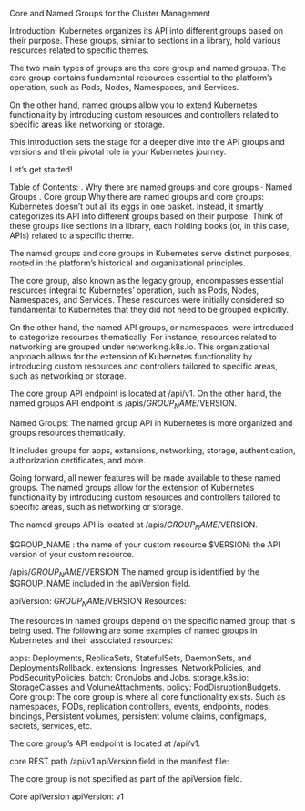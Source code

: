Core and Named Groups for the Cluster Management


Introduction:
Kubernetes organizes its API into different groups based on their purpose. These groups, similar to sections in a library, hold various resources related to specific themes.

The two main types of groups are the core group and named groups. The core group contains fundamental resources essential to the platform’s operation, such as Pods, Nodes, Namespaces, and Services.

On the other hand, named groups allow you to extend Kubernetes functionality by introducing custom resources and controllers related to specific areas like networking or storage.

This introduction sets the stage for a deeper dive into the API groups and versions and their pivotal role in your Kubernetes journey.

Let’s get started!


Table of Contents: 
. Why there are named groups and core groups
· Named Groups
. Core group
Why there are named groups and core groups:
Kubernetes doesn’t put all its eggs in one basket. Instead, it smartly categorizes its API into different groups based on their purpose. Think of these groups like sections in a library, each holding books (or, in this case, APIs) related to a specific theme.

The named groups and core groups in Kubernetes serve distinct purposes, rooted in the platform’s historical and organizational principles.

The core group, also known as the legacy group, encompasses essential resources integral to Kubernetes’ operation, such as Pods, Nodes, Namespaces, and Services. These resources were initially considered so fundamental to Kubernetes that they did not need to be grouped explicitly.

On the other hand, the named API groups, or namespaces, were introduced to categorize resources thematically. For instance, resources related to networking are grouped under networking.k8s.io. This organizational approach allows for the extension of Kubernetes functionality by introducing custom resources and controllers tailored to specific areas, such as networking or storage.

The core group API endpoint is located at /api/v1. On the other hand, the named groups API endpoint is /apis/$GROUP_NAME/$VERSION.


Named Groups:
The named group API in Kubernetes is more organized and groups resources thematically.

It includes groups for apps, extensions, networking, storage, authentication, authorization certificates, and more.

Going forward, all newer features will be made available to these named groups. The named groups allow for the extension of Kubernetes functionality by introducing custom resources and controllers tailored to specific areas, such as networking or storage.


The named groups API is located at /apis/$GROUP_NAME/$VERSION.

$GROUP_NAME : the name of your custom resource
$VERSION: the API version of your custom resource.

/apis/$GROUP_NAME/$VERSION
The named group is identified by the $GROUP_NAME included in the apiVersion field.

apiVersion: $GROUP_NAME/$VERSION
Resources:

The resources in named groups depend on the specific named group that is being used. The following are some examples of named groups in Kubernetes and their associated resources:

apps: Deployments, ReplicaSets, StatefulSets, DaemonSets, and DeploymentsRollback.
extensions: Ingresses, NetworkPolicies, and PodSecurityPolicies.
batch: CronJobs and Jobs.
storage.k8s.io: StorageClasses and VolumeAttachments.
policy: PodDisruptionBudgets.
Core group:
The core group is where all core functionality exists. Such as namespaces, PODs, replication controllers, events, endpoints, nodes, bindings, Persistent volumes, persistent volume claims, configmaps, secrets, services, etc.


The core group’s API endpoint is located at /api/v1.


core REST path
/api/v1
apiVersion field in the manifest file:

The core group is not specified as part of the apiVersion field.


Core apiVersion
apiVersion: v1
